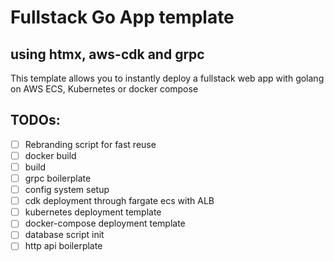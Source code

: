 # Fullstack Go App template
## using htmx, aws-cdk and grpc

This template allows you to instantly deploy a fullstack web app with golang on AWS ECS, Kubernetes or docker compose

## TODOs:
- [ ] Rebranding script for fast reuse
- [ ] docker build
- [ ] build
- [ ] grpc boilerplate
- [ ] config system setup
- [ ] cdk deployment through fargate ecs with ALB
- [ ] kubernetes deployment template
- [ ] docker-compose deployment template
- [ ] database script init
- [ ] http api boilerplate